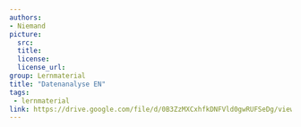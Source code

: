 ```yaml
---
authors:
- Niemand
picture:
  src:
  title:
  license:
  license_url:
group: Lernmaterial
title: "Datenanalyse EN"
tags:
 - lernmaterial
link: https://drive.google.com/file/d/0B3ZzMXCxhfkDNFVld0gwRUFSeDg/view
---
```

